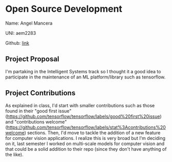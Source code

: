 # Open Source Development

Name: Angel Mancera

UNI: aem2283
  
Github: [link](https://github.com/ColumbiaMancera)


## Project Proposal
I'm partaking in the Intelligent Systems track so I thought it a good idea to participate in the maintenance of an ML platform/library such as tensorflow.

## Project Contributions
As explained in class, I'd start with smaller contributions such as those found in their "good first issue" (https://github.com/tensorflow/tensorflow/labels/good%20first%20issue) and "contributions welcome" (https://github.com/tensorflow/tensorflow/labels/stat%3Acontributions%20welcome) sections. Then, I'd move to tackle the addition of a new feature for computer vision applications. I realize this is very broad but I'm deciding on it, last semester I worked on multi-scale models for computer vision and that could be a solid addition to their repo (since they don't have anything of the like).
